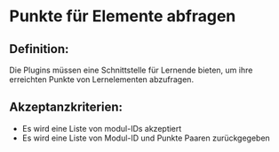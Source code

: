 # Punkte für Elemente abfragen

## Definition:

Die Plugins müssen eine Schnittstelle für Lernende bieten, um ihre erreichten Punkte von Lernelementen abzufragen.


## Akzeptanzkriterien:
- Es wird eine Liste von modul-IDs akzeptiert
- Es wird eine Liste von Modul-ID und Punkte Paaren zurückgegeben
